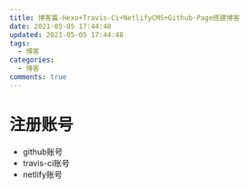 ```yaml
---
title: 博客篇-Hexo+Travis-Ci+NetlifyCMS+Github-Page搭建博客
date: 2021-05-05 17:44:48
updated: 2021-05-05 17:44:48
tags:
  - 博客
categories:
  - 博客
comments: true
---
```

# 注册账号
- github账号
- travis-ci账号
- netlify账号